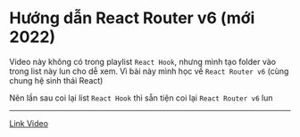 # Hướng dẫn React Router v6 (mới 2022)

Video này không có trong playlist `React Hook`, nhưng mình tạo folder vào trong list này lun cho dễ xem. Vì bài này mình học về `React Router v6` (cùng chung hệ sinh thái React)

Nên lần sau coi lại list `React Hook` thì sẵn tiện coi lại `React Router v6` lun

---

[Link Video](https://www.youtube.com/watch?v=KmG3zcZ7J5c)
